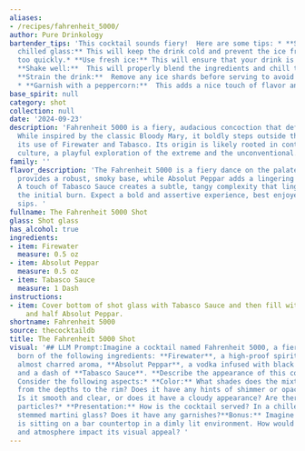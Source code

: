 ```yaml
---
aliases:
- /recipes/fahrenheit_5000/
author: Pure Drinkology
bartender_tips: 'This cocktail sounds fiery!  Here are some tips: * **Start with a
  chilled glass:** This will keep the drink cold and prevent the ice from melting
  too quickly.* **Use fresh ice:** This will ensure that your drink is properly diluted.*
  **Shake well:**  This will properly blend the ingredients and chill the cocktail.*
  **Strain the drink:**  Remove any ice shards before serving to avoid a watery drink.
  * **Garnish with a peppercorn:**  This adds a nice touch of flavor and visual appeal.'
base_spirit: null
category: shot
collection: null
date: '2024-09-23'
description: 'Fahrenheit 5000 is a fiery, audacious concoction that defies categorization.
  While inspired by the classic Bloody Mary, it boldly steps outside the family with
  its use of Firewater and Tabasco. Its origin is likely rooted in contemporary bartending
  culture, a playful exploration of the extreme and the unconventional. '
family: ''
flavor_description: 'The Fahrenheit 5000 is a fiery dance on the palate. The Firewater
  provides a robust, smoky base, while Absolut Peppar adds a lingering peppery heat.
  A touch of Tabasco Sauce creates a subtle, tangy complexity that lingers long after
  the initial burn. Expect a bold and assertive experience, best enjoyed in small
  sips. '
fullname: The Fahrenheit 5000 Shot
glass: Shot glass
has_alcohol: true
ingredients:
- item: Firewater
  measure: 0.5 oz
- item: Absolut Peppar
  measure: 0.5 oz
- item: Tabasco Sauce
  measure: 1 Dash
instructions:
- item: Cover bottom of shot glass with Tabasco Sauce and then fill with half Firewater
    and half Absolut Peppar.
shortname: Fahrenheit 5000
source: thecocktaildb
title: The Fahrenheit 5000 Shot
visual: '## LLM Prompt:Imagine a cocktail named Fahrenheit 5000, a fiery concoction
  born of the following ingredients: **Firewater**, a high-proof spirit with a smoky,
  almost charred aroma, **Absolut Peppar**, a vodka infused with black peppercorns,
  and a dash of **Tabasco Sauce**. **Describe the appearance of this cocktail in detail.**
  Consider the following aspects:* **Color:** What shades does the mixture take on,
  from the depths to the rim? Does it have any hints of shimmer or opacity? * **Texture:**
  Is it smooth and clear, or does it have a cloudy appearance? Are there any visible
  particles?* **Presentation:** How is the cocktail served? In a chilled glass? A
  stemmed martini glass? Does it have any garnishes?**Bonus:** Imagine the cocktail
  is sitting on a bar countertop in a dimly lit environment. How would the lighting
  and atmosphere impact its visual appeal? '
---
```



